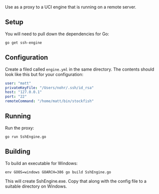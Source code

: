 Use as a proxy to a UCI engine that is running on a remote server.

## Setup

You will need to pull down the dependencies for Go:

```
go get ssh-engine
```

## Configuration

Create a filed called `engine.yml` in the same directory. The contents should look like this but for your configuration:

```yml
user: "matt"
privateKeyFile: "/Users/nohr/.ssh/id_rsa"
host: "127.0.0.1"
port: "22"
remoteCommand: "/home/matt/bin/stockfish"
```

## Running

Run the proxy:

```
go run SshEngine.go
```

## Building

To build an executable for Windows:

```
env GOOS=windows GOARCH=386 go build SshEngine.go
```

This will create SshEngine.exe. Copy that along with the config file to a suitable directory on Windows.